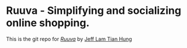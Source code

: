 # Ruuva - Simplifying and socializing online shopping.

This is the git repo for [*Ruuva*](http://ruuva.com) by [Jeff Lam Tian Hung](http://jefflamth.com)